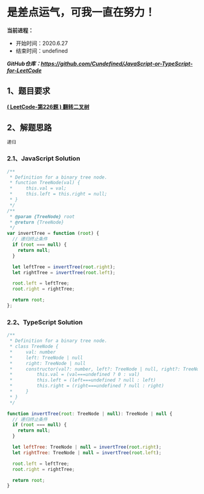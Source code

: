﻿# 是差点运气，可我一直在努力！
**当前进程：**

 - 开始时间：2020.6.27 
 - 结束时间：undefined

***GitHub仓库：https://github.com/Cundefined/JavaScript-or-TypeScript-for-LeetCode***



## 1、题目要求
[**( LeetCode-第226题 )  翻转二叉树**](https://leetcode-cn.com/problems/invert-binary-tree/)
      



## 2、解题思路
```javascript
递归
```


### 2.1、JavaScript Solution

```javascript
/**
 * Definition for a binary tree node.
 * function TreeNode(val) {
 *     this.val = val;
 *     this.left = this.right = null;
 * }
 */
/**
 * @param {TreeNode} root
 * @return {TreeNode}
 */
var invertTree = function (root) {
  // 递归终止条件
  if (root === null) {
    return null;
  }

  let leftTree = invertTree(root.right);
  let rightTree = invertTree(root.left);

  root.left = leftTree;
  root.right = rightTree;

  return root;
};
```

### 2.2、TypeScript Solution

```javascript
/**
 * Definition for a binary tree node.
 * class TreeNode {
 *     val: number
 *     left: TreeNode | null
 *     right: TreeNode | null
 *     constructor(val?: number, left?: TreeNode | null, right?: TreeNode | null) {
 *         this.val = (val===undefined ? 0 : val)
 *         this.left = (left===undefined ? null : left)
 *         this.right = (right===undefined ? null : right)
 *     }
 * }
 */

function invertTree(root: TreeNode | null): TreeNode | null {
  // 递归终止条件
  if (root === null) {
    return null;
  }

  let leftTree: TreeNode | null = invertTree(root.right);
  let rightTree: TreeNode | null = invertTree(root.left);

  root.left = leftTree;
  root.right = rightTree;

  return root;
}
```

